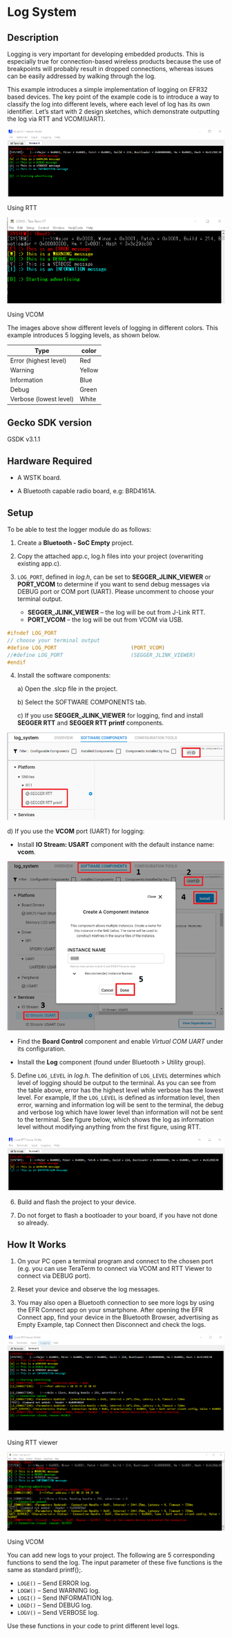 # Log System ##
 
## Description ##
 
Logging is very important for developing embedded products. This is especially true for connection-based wireless products because the use of breakpoints will probably result in dropped connections, whereas issues can be easily addressed by walking through the log.

This example introduces a simple implementation of logging on EFR32 based devices. The key point of the example code is to introduce a way to classify the log into different levels, where each level of log has its own identifier. Let’s start with 2 design sketches, which demonstrate outputting the log via RTT and VCOM(UART).

![](images/rtt_viewer.png)

Using RTT

![](images/vcom.png)

Using VCOM

The images above show different levels of logging in different colors. This example introduces 5 logging levels, as shown below.

| Type                   | color  |
| ---------------------- | ------ |
| Error (highest level)  | Red    |
| Warning                | Yellow |
| Information            | Blue   |
| Debug                  | Green  |
| Verbose (lowest level) | White  |

## Gecko SDK version ##
 
GSDK v3.1.1
 
## Hardware Required ##
 
- A WSTK board.

- A Bluetooth capable radio board, e.g: BRD4161A.
 
## Setup ##

To be able to test the logger module do as follows:

1. Create a **Bluetooth - SoC Empty** project.

2. Copy the attached app.c, log.h files into your project (overwriting existing app.c).

3. `LOG_PORT`, defined in *log.h*, can be set to **SEGGER_JLINK_VIEWER** or **PORT_VCOM** to determine if you want to send debug messages via DEBUG port or COM port (UART). Please uncomment to choose your terminal output.

   - **SEGGER_JLINK_VIEWER** – the log will be out from J-Link RTT. 
   - **PORT_VCOM** – the log will be out from VCOM via USB.

```c
#ifndef LOG_PORT
// choose your terminal output
#define LOG_PORT                        (PORT_VCOM)
//#define LOG_PORT                      (SEGGER_JLINK_VIEWER)
#endif
```

4. Install the software components:

   a) Open the .slcp file in the project.

   b) Select the SOFTWARE COMPONENTS tab.

   c) If you use **SEGGER_JLINK_VIEWER** for logging, find and install **SEGGER RTT** and **SEGGER RTT printf** components.

![](images/rtt_components.png)

   d) If you use the **VCOM** port (UART) for logging:
   - Install **IO Stream: USART** component with the default instance name: **vcom**.

![](images/vcom_component.png)

   - Find the **Board Control** component  and enable *Virtual COM UART* under its configuration.

   - Install the **Log** component (found under Bluetooth > Utility group).

5. Define `LOG_LEVEL` in *log.h*. The definition of `LOG_LEVEL` determines which level of logging should be output to the terminal. As you can see from the table above, error has the highest level while verbose has the lowest level. For example, If the `LOG_LEVEL` is defined as information level, then error, warning and information log will be sent to the terminal, the debug and verbose log which have lower level than information will not be sent to the terminal. See figure below, which shows the log as information level without modifying anything from the first figure, using RTT.

![](images/rtt_viewer_info_level.png)

6. Build and flash the project to your device.

7. Do not forget to flash a bootloader to your board, if you have not done so already.
 
## How It Works ##
 
1. On your PC open a terminal program and connect to the chosen port (e.g. you can use TeraTerm to connect via VCOM and RTT Viewer to connect via DEBUG port).

2. Reset your device and observe the log messages.

3. You may also open a Bluetooth connection to see more logs by using the EFR Connect app on your smartphone. After opening the EFR Connect app, find your device in the Bluetooth Browser, advertising as Empty Example, tap Connect then Disconnect and check the logs. 

![](images/rtt_viewer_usage.png)

Using RTT viewer

![](images/vcom_usage.png)

Using VCOM

You can add new logs to your project. The following are 5 corresponding functions to send the log. The input parameter of these five functions is the same as standard printf();.

- `LOGE()` – Send ERROR log.
- `LOGW()` – Send  WARNING log.
- `LOGI()` – Send INFORMATION log.
- `LOGD()` – Send DEBUG log.
- `LOGV()` – Send VERBOSE log.

Use these functions in your code to print different level logs.
